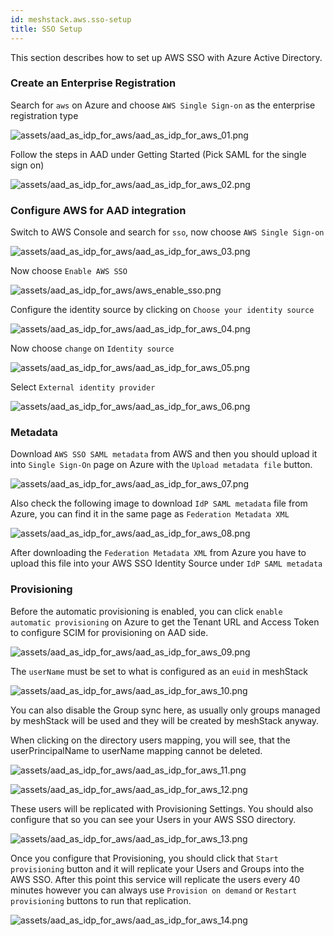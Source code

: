 ```yaml
---
id: meshstack.aws.sso-setup
title: SSO Setup
---
```

This section describes how to set up AWS SSO with Azure Active Directory.

### Create an Enterprise Registration

Search for `aws` on Azure and choose `AWS Single Sign-on` as the enterprise registration type

![assets/aad_as_idp_for_aws/aad_as_idp_for_aws_01.png](assets/aad_as_idp_for_aws/aad_as_idp_for_aws_01.png)

Follow the steps in AAD under Getting Started (Pick SAML for the single sign on)

![assets/aad_as_idp_for_aws/aad_as_idp_for_aws_02.png](assets/aad_as_idp_for_aws/aad_as_idp_for_aws_02.png)

### Configure AWS for AAD integration

Switch to AWS Console and search for `sso`, now choose `AWS Single Sign-on`

![assets/aad_as_idp_for_aws/aad_as_idp_for_aws_03.png](assets/aad_as_idp_for_aws/aad_as_idp_for_aws_03.png)

Now choose `Enable AWS SSO`

![assets/aad_as_idp_for_aws/aws_enable_sso.png](assets/aad_as_idp_for_aws/aws_enable_sso.png)

Configure the identity source by clicking on `Choose your identity source`

![assets/aad_as_idp_for_aws/aad_as_idp_for_aws_04.png](assets/aad_as_idp_for_aws/aad_as_idp_for_aws_04.png)

Now choose `change` on `Identity source`

![assets/aad_as_idp_for_aws/aad_as_idp_for_aws_05.png](assets/aad_as_idp_for_aws/aad_as_idp_for_aws_05.png)

Select `External identity provider`

![assets/aad_as_idp_for_aws/aad_as_idp_for_aws_06.png](assets/aad_as_idp_for_aws/aad_as_idp_for_aws_06.png)

### Metadata

Download `AWS SSO SAML metadata` from AWS and then you should upload it into `Single Sign-On` page on Azure with the `Upload metadata file` button.

![assets/aad_as_idp_for_aws/aad_as_idp_for_aws_07.png](assets/aad_as_idp_for_aws/aad_as_idp_for_aws_07.png)

Also check the following image to download `IdP SAML metadata` file from Azure, you can find it in the same page as `Federation Metadata XML`

![assets/aad_as_idp_for_aws/aad_as_idp_for_aws_08.png](assets/aad_as_idp_for_aws/aad_as_idp_for_aws_08.png)

After downloading the `Federation Metadata XML` from Azure you have to upload this file into your AWS SSO Identity Source under `IdP SAML metadata`

### Provisioning

Before the automatic provisioning is enabled, you can click `enable automatic provisioning` on Azure to get the Tenant URL and Access Token to configure SCIM for provisioning on AAD side.

![assets/aad_as_idp_for_aws/aad_as_idp_for_aws_09.png](assets/aad_as_idp_for_aws/aad_as_idp_for_aws_09.png)

The `userName` must be set to what is configured as an `euid` in meshStack

![assets/aad_as_idp_for_aws/aad_as_idp_for_aws_10.png](assets/aad_as_idp_for_aws/aad_as_idp_for_aws_10.png)

You can also disable the Group sync here, as usually only groups managed by meshStack will be used and they will be created by meshStack anyway.

When clicking on the directory users mapping, you will see, that the userPrincipalName to userName mapping cannot be deleted.

![assets/aad_as_idp_for_aws/aad_as_idp_for_aws_11.png](assets/aad_as_idp_for_aws/aad_as_idp_for_aws_11.png)



![assets/aad_as_idp_for_aws/aad_as_idp_for_aws_12.png](assets/aad_as_idp_for_aws/aad_as_idp_for_aws_12.png)

These users will be replicated with Provisioning Settings. You should also configure that so you can see your Users in your AWS SSO directory.

![assets/aad_as_idp_for_aws/aad_as_idp_for_aws_13.png](assets/aad_as_idp_for_aws/aad_as_idp_for_aws_13.png)

Once you configure that Provisioning, you should click that `Start provisioning` button and it will replicate your Users and Groups into the AWS SSO. After this point this service will replicate the users every 40 minutes however you can always use `Provision on demand` or `Restart provisioning` buttons to run that replication.

![assets/aad_as_idp_for_aws/aad_as_idp_for_aws_14.png](assets/aad_as_idp_for_aws/aad_as_idp_for_aws_14.png)

